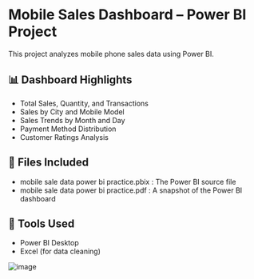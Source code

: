 # Mobile Sales Dashboard – Power BI Project

This project analyzes mobile phone sales data using Power BI.

## 📊 Dashboard Highlights
- Total Sales, Quantity, and Transactions
- Sales by City and Mobile Model
- Sales Trends by Month and Day
- Payment Method Distribution
- Customer Ratings Analysis

## 📁 Files Included

- mobile sale data power bi practice.pbix : The Power BI source file
- mobile sale data power bi practice.pdf : A snapshot of the Power BI dashboard


## 🔧 Tools Used
- Power BI Desktop
- Excel (for data cleaning)

![image](https://github.com/user-attachments/assets/a29c0f74-b6f4-46a4-b66a-8409a8c1cecf)


